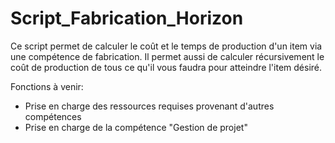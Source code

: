 # Script_Fabrication_Horizon

Ce script permet de calculer le coût et le temps de production d'un item via une compétence de fabrication. Il permet aussi de calculer récursivement le coût de production de tous ce qu'il vous faudra pour atteindre l'item désiré.

Fonctions à venir:

- Prise en charge des ressources requises provenant d'autres compétences
- Prise en charge de la compétence "Gestion de projet"
